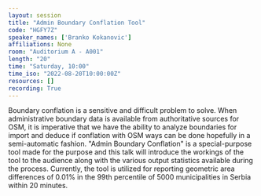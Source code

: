 ```yaml
---
layout: session
title: "Admin Boundary Conflation Tool"
code: "HGFY7Z"
speaker_names: ['Branko Kokanovic']
affiliations: None
room: "Auditorium A - A001"
length: "20"
time: "Saturday, 10:00"
time_iso: "2022-08-20T10:00:00Z"
resources: []
recording: True
---
```


Boundary conflation is a sensitive and difficult problem to solve. When administrative boundary data is available from authoritative sources for OSM, it is imperative that we have the ability to analyze boundaries for import and deduce if conflation with OSM ways can be done hopefully in a semi-automatic fashion. &#34;Admin Boundary Conflation&#34; is a special-purpose tool made for the purpose and this talk will introduce the workings of the tool to the audience along with the various output statistics available during the process. Currently, the tool is utilized for reporting geometric area differences of 0.01% in the 99th percentile of 5000 municipalities in Serbia within 20 minutes.

